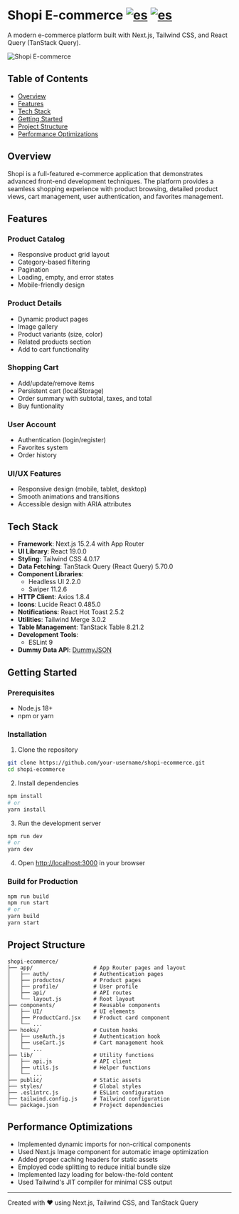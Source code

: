 # Shopi E-commerce  [![es](https://img.shields.io/badge/lang-es-red.svg)](https://github.com/devgnox/shopi-ecommerce/README.es.md) [![es](https://img.shields.io/badge/lang-en-yellow.svg)](https://github.com/devgnox/shopi-ecommerce/README.md)

A modern e-commerce platform built with Next.js, Tailwind CSS, and React Query (TanStack Query).

![Shopi E-commerce](https://github.com/user-attachments/assets/3b71bdc2-efbf-4b15-95d8-ec194a461620)

## Table of Contents

- [Overview](#overview)
- [Features](#features)
- [Tech Stack](#tech-stack)
- [Getting Started](#getting-started)
- [Project Structure](#project-structure)
- [Performance Optimizations](#performance-optimizations)

## Overview

Shopi is a full-featured e-commerce application that demonstrates advanced front-end development techniques. The platform provides a seamless shopping experience with product browsing, detailed product views, cart management, user authentication, and favorites management.

## Features

### Product Catalog
- Responsive product grid layout
- Category-based filtering
- Pagination
- Loading, empty, and error states
- Mobile-friendly design

### Product Details
- Dynamic product pages
- Image gallery
- Product variants (size, color)
- Related products section
- Add to cart functionality

### Shopping Cart

- Add/update/remove items
- Persistent cart (localStorage)
- Order summary with subtotal, taxes, and total
- Buy funtionality

### User Account
- Authentication (login/register)
- Favorites system
- Order history

### UI/UX Features
- Responsive design (mobile, tablet, desktop)
- Smooth animations and transitions
- Accessible design with ARIA attributes

## Tech Stack

- **Framework**: Next.js 15.2.4 with App Router
- **UI Library**: React 19.0.0
- **Styling**: Tailwind CSS 4.0.17
- **Data Fetching**: TanStack Query (React Query) 5.70.0
- **Component Libraries**: 
  - Headless UI 2.2.0
  - Swiper 11.2.6
- **HTTP Client**: Axios 1.8.4
- **Icons**: Lucide React 0.485.0
- **Notifications**: React Hot Toast 2.5.2
- **Utilities**: Tailwind Merge 3.0.2
- **Table Management**: TanStack Table 8.21.2
- **Development Tools**:
  - ESLint 9
- **Dummy Data API**: [DummyJSON](https://dummyjson.com/)

## Getting Started

### Prerequisites

- Node.js 18+ 
- npm or yarn

### Installation

1. Clone the repository
```bash
git clone https://github.com/your-username/shopi-ecommerce.git
cd shopi-ecommerce
```

2. Install dependencies
```bash
npm install
# or
yarn install
```

3. Run the development server
```bash
npm run dev
# or
yarn dev
```

4. Open [http://localhost:3000](http://localhost:3000) in your browser

### Build for Production

```bash
npm run build
npm run start
# or
yarn build
yarn start
```

## Project Structure

```
shopi-ecommerce/
├── app/                   # App Router pages and layout
│   ├── auth/              # Authentication pages
│   ├── productos/         # Product pages
│   ├── profile/           # User profile
│   ├── api/               # API routes
│   └── layout.js          # Root layout
├── components/            # Reusable components
│   ├── UI/                # UI elements
│   ├── ProductCard.jsx    # Product card component
│   └── ...
├── hooks/                 # Custom hooks
│   ├── useAuth.js         # Authentication hook
│   ├── useCart.js         # Cart management hook
│   └── ...
├── lib/                   # Utility functions
│   ├── api.js             # API client
│   ├── utils.js           # Helper functions
│   └── ...
├── public/                # Static assets
├── styles/                # Global styles
├── .eslintrc.js           # ESLint configuration
├── tailwind.config.js     # Tailwind configuration
└── package.json           # Project dependencies
```

## Performance Optimizations

- Implemented dynamic imports for non-critical components
- Used Next.js Image component for automatic image optimization
- Added proper caching headers for static assets
- Employed code splitting to reduce initial bundle size
- Implemented lazy loading for below-the-fold content
- Used Tailwind's JIT compiler for minimal CSS output


---

Created with ❤️ using Next.js, Tailwind CSS, and TanStack Query
